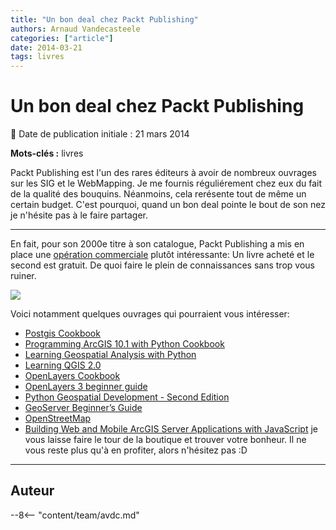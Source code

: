 ```yaml
---
title: "Un bon deal chez Packt Publishing"
authors: Arnaud Vandecasteele
categories: ["article"]
date: 2014-03-21
tags: livres
---
```


# Un bon deal chez Packt Publishing

:calendar: Date de publication initiale : 21 mars 2014

**Mots-clés :** livres

Packt Publishing est l'un des rares éditeurs à avoir de nombreux ouvrages sur les SIG et le WebMapping. Je me fournis réguliérement chez eux du fait de la qualité des bouquins. Néanmoins, cela rerésente tout de même un certain budget. C'est pourquoi, quand un bon deal pointe le bout de son nez je n'hésite pas à le faire partager.

----

En fait, pour son 2000e titre à son catalogue, Packt Publishing a mis en place une [opération commerciale](http://bit.ly/1j26nPN) plutôt intéressante: Un livre acheté et le second est gratuit. De quoi faire le plein de connaissances sans trop vous ruiner.

[![](https://cdn.geotribu.fr/img/articles-blog-rdp/capture-ecran/2000th-Book-Home-Page-Banner.png)](http://bit.ly/1j26nPN)

Voici notamment quelques ouvrages qui pourraient vous intéresser:

* [Postgis Cookbook](http://www.packtpub.com/postgis-to-store-organize-manipulate-analyze-spatial-data-cookbook/book)
* [Programming ArcGIS 10.1 with Python Cookbook](http://www.packtpub.com/programming-arcgis-10-1-with-python-cookbook/book)
* [Learning Geospatial Analysis with Python](http://www.packtpub.com/learning-geospatial-analysis-with-python/book)
* [Learning QGIS 2.0](http://www.packtpub.com/learning-qgis-2-0-to-create-maps-and-perform-geoprocessing-tasks/book)
* [OpenLayers Cookbook](http://www.packtpub.com/openlayers-create-gis-web-applications-cookbook/book)
* [OpenLayers 3 beginner guide](http://www.packtpub.com/openlayers-3-beginners-guide/book)
* [Python Geospatial Development - Second Edition](http://www.packtpub.com/python-geospatial-development-second-edition/book)
* [GeoServer Beginner’s Guide](http://www.packtpub.com/geoserver-share-edit-geospatial-data-beginners-guide/book)
* [OpenStreetMap](http://www.packtpub.com/openstreetmap/book)
* [Building Web and Mobile ArcGIS Server Applications with JavaScript](http://www.packtpub.com/building-web-and-mobile-arcgis-server-applications-with-javascript/book)
je vous laisse faire le tour de la boutique et trouver votre bonheur. Il ne vous reste plus qu'à en profiter, alors n'hésitez pas :D

----

## Auteur

--8<-- "content/team/avdc.md"

